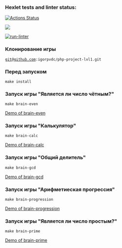 ### Hexlet tests and linter status:
[![Actions Status](https://github.com/igorpvdc/php-project-lvl1/workflows/hexlet-check/badge.svg)](https://github.com/igorpvdc/php-project-lvl1/actions)

<a href="https://codeclimate.com/github/igorpvdc/php-project-lvl1/maintainability"><img src="https://api.codeclimate.com/v1/badges/e3fa221100adc6d0837d/maintainability" /></a>

[![run-linter](https://github.com/igorpvdc/php-project-lvl1/actions/workflows/run-linter.yml/badge.svg)](https://github.com/igorpvdc/php-project-lvl1/actions/workflows/run-linter.yml)

<h3>Клонирование игры</h3>

<code>git@github.com:igorpvdc/php-project-lvl1.git</code>

<h3>Перед запуском</h3>

<code>make install</code>

<h3>Запуск игры "Является ли число чётным?"</h3>

<code>make brain-even</code>

<a href="https://asciinema.org/a/yrXe05EiILt2fjxlfu7N6Qinb">Demo of brain-even</a>

<h3>Запуск игры "Калькулятор"</h3>

<code>make brain-calc</code>

<a href="https://asciinema.org/a/fZ9o67yp18sF3NuMHIeWGR7dH">Demo of brain-calc</a>

<h3>Запуск игры "Общий делитель"</h3>

<code>make brain-gcd</code>

<a href="https://asciinema.org/a/O8QyaBObnHO7GGJflLvu4gM9d">Demo of brain-gcd</a>

<h3>Запуск игры "Арифметиеская прогрессия"</h3>

<code>make brain-progression</code>

<a href="https://asciinema.org/a/xCUt1OjwdF9dwobIRUQ08tmZ2">Demo of brain-progression</a>

<h3>Запуск игры "Является ли число простым?"</h3>

<code>make brain-prime</code>

<a href="https://asciinema.org/a/r7yHtc8rAjOaUJFOrImY6d3Id">Demo of brain-prime</a>
